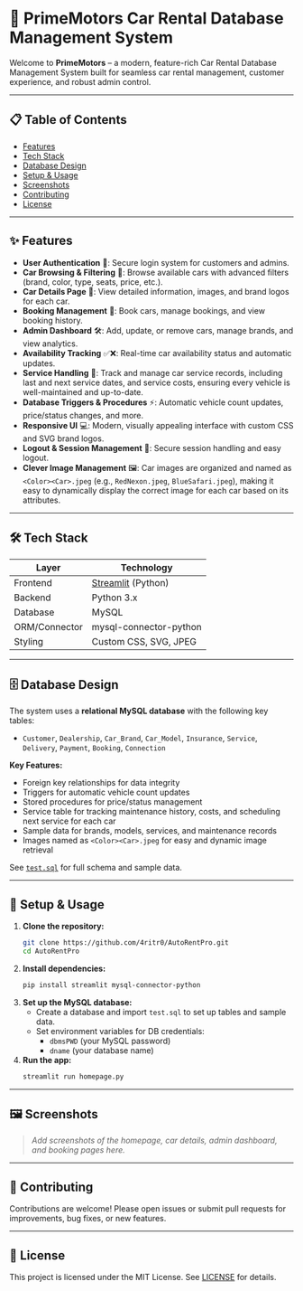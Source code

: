 # 🚗 PrimeMotors Car Rental Database Management System

Welcome to **PrimeMotors** – a modern, feature-rich Car Rental Database Management System built for seamless car rental management, customer experience, and robust admin control.

---

## 📋 Table of Contents

- [Features](#features)
- [Tech Stack](#tech-stack)
- [Database Design](#database-design)
- [Setup & Usage](#setup--usage)
- [Screenshots](#screenshots)
- [Contributing](#contributing)
- [License](#license)

---

## ✨ Features

- **User Authentication** 🔐: Secure login system for customers and admins.
- **Car Browsing & Filtering** 🚙: Browse available cars with advanced filters (brand, color, type, seats, price, etc.).
- **Car Details Page** 📄: View detailed information, images, and brand logos for each car.
- **Booking Management** 📝: Book cars, manage bookings, and view booking history.
- **Admin Dashboard** 🛠️: Add, update, or remove cars, manage brands, and view analytics.
- **Availability Tracking** ✅❌: Real-time car availability status and automatic updates.
- **Service Handling** 🧰: Track and manage car service records, including last and next service dates, and service costs, ensuring every vehicle is well-maintained and up-to-date.
- **Database Triggers & Procedures** ⚡: Automatic vehicle count updates, price/status changes, and more.
- **Responsive UI** 💻: Modern, visually appealing interface with custom CSS and SVG brand logos.
- **Logout & Session Management** 🔄: Secure session handling and easy logout.
- **Clever Image Management** 🖼️: Car images are organized and named as `<Color><Car>.jpeg` (e.g., `RedNexon.jpeg`, `BlueSafari.jpeg`), making it easy to dynamically display the correct image for each car based on its attributes.

---

## 🛠️ Tech Stack

| Layer         | Technology                                  |
| ------------- | ------------------------------------------- |
| Frontend      | [Streamlit](https://streamlit.io/) (Python) |
| Backend       | Python 3.x                                  |
| Database      | MySQL                                       |
| ORM/Connector | mysql-connector-python                      |
| Styling       | Custom CSS, SVG, JPEG                       |

---

## 🗄️ Database Design

The system uses a **relational MySQL database** with the following key tables:

- `Customer`, `Dealership`, `Car_Brand`, `Car_Model`, `Insurance`, `Service`, `Delivery`, `Payment`, `Booking`, `Connection`

**Key Features:**

- Foreign key relationships for data integrity
- Triggers for automatic vehicle count updates
- Stored procedures for price/status management
- Service table for tracking maintenance history, costs, and scheduling next service for each car
- Sample data for brands, models, services, and maintenance records
- Images named as `<Color><Car>.jpeg` for easy and dynamic image retrieval

See [`test.sql`](test.sql) for full schema and sample data.

---

## 🚀 Setup & Usage

1. **Clone the repository:**
   ```sh
   git clone https://github.com/4ritr0/AutoRentPro.git
   cd AutoRentPro
   ```
2. **Install dependencies:**
   ```sh
   pip install streamlit mysql-connector-python
   ```
3. **Set up the MySQL database:**
   - Create a database and import `test.sql` to set up tables and sample data.
   - Set environment variables for DB credentials:
     - `dbmsPWD` (your MySQL password)
     - `dname` (your database name)
4. **Run the app:**
   ```sh
   streamlit run homepage.py
   ```

---

## 🖼️ Screenshots

> _Add screenshots of the homepage, car details, admin dashboard, and booking pages here._

---

## 🤝 Contributing

Contributions are welcome! Please open issues or submit pull requests for improvements, bug fixes, or new features.

---

## 📄 License

This project is licensed under the MIT License. See [LICENSE](LICENSE) for details.
